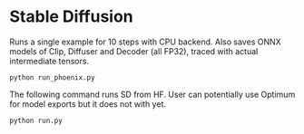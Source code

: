 # Stable Diffusion


Runs a single example for 10 steps with CPU backend. Also saves ONNX models of Clip, Diffuser and Decoder (all FP32), traced with actual intermediate tensors.
```
python run_phoenix.py
```

The following command runs SD from HF. User can potentially use Optimum for model exports but it does not with yet.
```
python run.py
```
